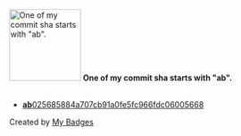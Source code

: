 <img src="https://my-badges.github.io/my-badges/ab-commit.png" alt="One of my commit sha starts with &quot;ab&quot;." title="One of my commit sha starts with &quot;ab&quot;." width="128">
<strong>One of my commit sha starts with &quot;ab&quot;.</strong>
<br><br>

- <a href="https://github.com/p0dalirius/windows-coerced-authentication-methods/commit/ab025685884a707cb91a0fe5fc966fdc06005668"><strong>ab</strong>025685884a707cb91a0fe5fc966fdc06005668</a>


Created by <a href="https://github.com/my-badges/my-badges">My Badges</a>